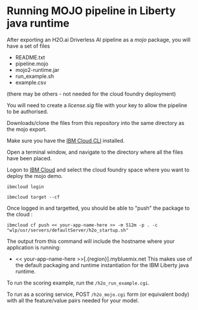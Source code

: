 # Running MOJO pipeline in Liberty java runtime

After exporting an H2O.ai Driverless AI pipeline as a _mojo_ package, you will have a set of files
+ README.txt
+ pipeline.mojo
+ mojo2-runtime.jar
+ run_example.sh
+ example.csv

(there may be others - not needed for the cloud foundry deployment)

You will need to create a _license.sig_ file with your key to allow the pipeline to be authorised.

Downloads/clone the files from this repository into the same directory as the mojo export.

Make sure you have the [IBM Cloud CLI](https://cloud.ibm.com/docs/cli?topic=cloud-cli-getting-started) installed.

Open a terminal window, and navigate to the directory where all the files have been placed.

Logon to [IBM Cloud](https://cloud.ibm.com) and select the cloud foundry space where you want to deploy the mojo demo.
```
ibmcloud login

ibmcloud target --cf
```

Once logged in and targetted, you should be able to "push" the package to the cloud :
```
ibmcloud cf push << your-app-name-here >> -m 512m -p . -c "wlp/usr/servers/defaultServer/h2o_startup.sh"
```

The output from this command will include the hostname where your application is running:

+ << your-app-name-here >>[.{region}].mybluemix.net
This makes use of the default packaging and runtime instantiation for the IBM Liberty java runtime.

To run the scoring example, run the `/h2o_run_example.cgi`.

To run as a scoring service, POST `/h2o_mojo.cgi` form (or equivalent body) with all the feature/value pairs needed for your model.
